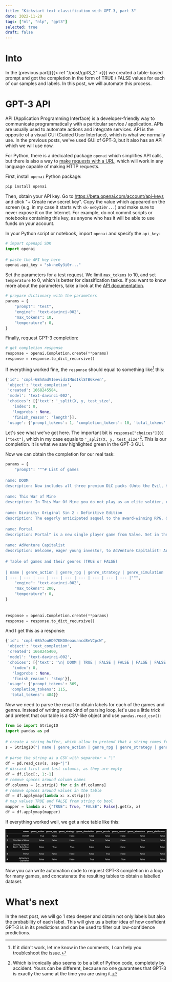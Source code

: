 ```yaml
---
title: "Kickstart text classification with GPT-3, part 3"
date: 2022-11-20
tags: ["ml", "nlp", "gpt3"]
selected: true
draft: false
---
```


# Into
In the [previous part]({{< ref "/post/gpt3_2" >}}) we created a table-based prompt and got the completion in the form of TRUE / FALSE values for each of our samples and labels. In this post, we will automate this process.

# GPT-3 API
API (Application Programming Interface) is a developer-friendly way to communicate programmatically with a particular service / application. APIs are usually used to automate actions and integrate services. API is the opposite of a visual GUI (Guided User Interface), which is what we normally use. In the previous posts, we've used GUI of GPT-3, but it also has an API which we will use now.

For Python, there is a dedicated package `openai` which simplifies API calls, but there is also a way to [make requests with a URL](https://beta.openai.com/docs/api-reference/making-requests), which will work in any language capable of making HTTP requests.

First, install `openai` Python package:

```bash
pip install openai
```

Then, obtain your API key. Go to https://beta.openai.com/account/api-keys and click "+ Create new secret key". Copy the value which appeared on the screen (e.g. in my case it starts with `sk-neOy3i0r...`) and make sure to never expose it on the Internet. For example, do not commit scripts or notebooks containing this key, as anyone who has it will be able to use funds on your account.

In your Python script or notebook, import `openai` and specify the `api_key`:

```python
# import openapi SDK
import openai

# paste the API key here
openai.api_key = "sk-neOy3i0r..."
```

Set the parameters for a test request. We limit `max_tokens` to 10, and set `temperature` to 0, which is better for classification tasks. If you want to know more about the parameters, take a look at the [API documentation](https://beta.openai.com/docs/api-reference/completions/create).

```python
# prepare dictionary with the parameters
params = {
    "prompt": "test",
    "engine": "text-davinci-002",
    "max_tokens": 10,
    "temperature": 0,
}
```

Finally, request GPT-3 completion:

```python
# get completion response
response = openai.Completion.create(**params)
response = response.to_dict_recursive()
```

If everything worked fine, the `response` should equal to something like[^err] this:

```python
{'id': 'cmpl-6BhAmdV1eevida1MWsIklSTB6kven',
 'object': 'text_completion',
 'created': 1668245584,
 'model': 'text-davinci-002',
 'choices': [{'text': '_split(X, y, test_size',
   'index': 0,
   'logprobs': None,
   'finish_reason': 'length'}],
 'usage': {'prompt_tokens': 1, 'completion_tokens': 10, 'total_tokens': 11}}
```

[^err]: If it didn't work, let me know in the comments, I can help you troubleshoot the issue.

Let's see what we've got here. The important bit is `response["choices"][0]["text"]`, which in my case equals to `'_split(X, y, test_size'`[^py]. This is our completion. It is what we saw highlighted green in the GPT-3 GUI.

[^py]: Which is ironically also seems to be a bit of Python code, completely by accident. Yours can be different, because no one guarantees that GPT-3 is exactly the same at the time you are using it.

Now we can obtain the completion for our real task:

```python
params = {
    "prompt": """# List of games

name: DOOM
description: Now includes all three premium DLC packs (Unto the Evil, Hell Followed, and Bloodfall), maps, modes, and weapons, as well as all feature updates including Arcade Mode, Photo Mode, and the latest Update 6.66, which brings further multiplayer improvements as well as revamps multiplayer progression.

name: This War of Mine
description: In This War Of Mine you do not play as an elite soldier, rather a group of civilians trying to survive in a besieged city; struggling with lack of food, medicine and constant danger from snipers and hostile scavengers. The game provides an experience of war seen from an entirely new angle.

name: Divinity: Original Sin 2 - Definitive Edition
description: The eagerly anticipated sequel to the award-winning RPG. Gather your party. Master deep, tactical combat. Join up to 3 other players - but know that only one of you will have the chance to become a God.

name: Portal
description: Portal™ is a new single player game from Valve. Set in the mysterious Aperture Science Laboratories, Portal has been called one of the most innovative new games on the horizon and will offer gamers hours of unique gameplay.

name: AdVenture Capitalist
description: Welcome, eager young investor, to AdVenture Capitalist! Arguably the world's greatest Capitalism simulator!

# Table of games and their genres (TRUE or FALSE)

| name | genre_action | genre_rpg | genre_strategy | genre_simulation | genre_puzzle | genre_casual | genre_adventure | genre_platformer |
| --- | --- | --- | --- | --- | --- | --- | --- | --- |""",
    "engine": "text-davinci-002",
    "max_tokens": 200,
    "temperature": 0,
}


response = openai.Completion.create(**params)
response = response.to_dict_recursive()
```

And I get this as a response:

```python
{'id': 'cmpl-6Bh7ouHD97KKO8eoauancd8eVCpcW',
 'object': 'text_completion',
 'created': 1668245400,
 'model': 'text-davinci-002',
 'choices': [{'text': '\n| DOOM | TRUE | FALSE | FALSE | FALSE | FALSE | FALSE | FALSE | FALSE |\n| This War of Mine | FALSE | FALSE | FALSE | TRUE | FALSE | FALSE | TRUE | FALSE |\n| Divinity: Original Sin 2 - Definitive Edition | FALSE | TRUE | TRUE | FALSE | FALSE | FALSE | FALSE | FALSE |\n| Portal | FALSE | FALSE | FALSE | FALSE | TRUE | FALSE | FALSE | FALSE |\n| AdVenture Capitalist | FALSE | FALSE | FALSE | TRUE | FALSE | TRUE | FALSE | FALSE |',
   'index': 0,
   'logprobs': None,
   'finish_reason': 'stop'}],
 'usage': {'prompt_tokens': 369,
  'completion_tokens': 115,
  'total_tokens': 484}}
```

Now we need to parse the result to obtain labels for each of the games and genres. Instead of writing some kind of parsing loop, let's use a little trick and pretent that our table is a CSV-like object and use `pandas.read_csv()`:

```python
from io import StringIO
import pandas as pd

# create a string buffer, which allow to pretend that a string comes from a file
s = StringIO("| name | genre_action | genre_rpg | genre_strategy | genre_simulation | genre_puzzle | genre_casual | genre_adventure | genre_platformer |" + response["choices"][0]["text"])

# parse the string as a CSV with separator = "|"
df = pd.read_csv(s, sep="|")
# discard first and last columns, as they are empty
df = df.iloc[:, 1:-1]
# remove spaces around column names
df.columns = [c.strip() for c in df.columns]
# remove spaces around values in the table
df = df.applymap(lambda x: x.strip())
# map values TRUE and FALSE from string to bool
mapper = lambda x: {"TRUE": True, "FALSE": False}.get(x, x)
df = df.applymap(mapper)
```

If everything worked well, we get a nice table like this:

![Example table](/true_false_table_example.png)

Now you can write automation code to request GPT-3 completion in a loop for many games, and concatenate the resulting tables to obtain a labelled dataset.

# What's next

In the next post, we will go 1 step deeper and obtain not only labels but also the probability of each label. This will give us a better idea of how confident GPT-3 is in its predictions and can be used to filter out low-confidence predictions.